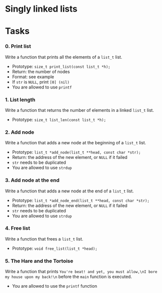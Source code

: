 # Singly linked lists

# **Tasks**

### **0. Print list**

Write a function that prints all the elements of a `list_t` list.

- Prototype: `size_t print_list(const list_t *h);`
- Return: the number of nodes
- Format: see example
- If `str` is `NULL`, print `[0] (nil)`
- You are allowed to use `printf`

### **1. List length**

Write a function that returns the number of elements in a linked `list_t` list.

- Prototype: `size_t list_len(const list_t *h);`

### **2. Add node**

Write a function that adds a new node at the beginning of a `list_t` list.

- Prototype: `list_t *add_node(list_t **head, const char *str);`
- Return: the address of the new element, or `NULL` if it failed
- `str` needs to be duplicated
- You are allowed to use `strdup`

### **3. Add node at the end**

Write a function that adds a new node at the end of a `list_t` list.

- Prototype: `list_t *add_node_end(list_t **head, const char *str);`
- Return: the address of the new element, or `NULL` if it failed
- `str` needs to be duplicated
- You are allowed to use `strdup`

### **4. Free list**

Write a function that frees a `list_t` list.

- Prototype: `void free_list(list_t *head);`

### **5. The Hare and the Tortoise**

Write a function that prints `You're beat! and yet, you must allow,\nI bore my house upon my back!\n` before the `main` function is executed.

- You are allowed to use the `printf` function
